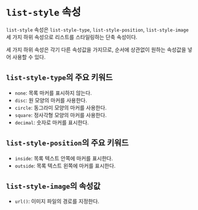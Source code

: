 # `list-style` 속성

`list-style` 속성은 `list-style-type`, `list-style-position`, `list-style-image` 세 가지 하위 속성으로 리스트를 스타일링하는 단축 속성이다.

세 가지 하위 속성은 각기 다른 속성값을 가지므로, 순서에 상관없이 원하는 속성값을 넣어 사용할 수 있다.

## `list-style-type`의 주요 키워드

- `none`: 목록 마커를 표시하지 않는다.
- `disc`: 원 모양의 마커를 사용한다.
- `circle`: 동그라미 모양의 마커를 사용한다.
- `square`: 정사각형 모양의 마커를 사용한다.
- `decimal`: 숫자로 마커를 표시한다.

## `list-style-position`의 주요 키워드

- `inside`: 목록 텍스트 안쪽에 마커를 표시한다.
- `outside`: 목록 텍스트 왼쪽에 마커를 표시한다.

## `list-style-image`의 속성값

- `url()`: 이미지 파일의 경로를 지정한다.
